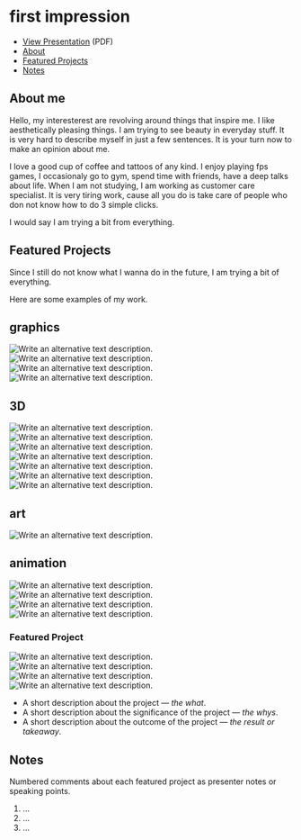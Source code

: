 # first impression


<!-- This is a comment, only visible to the author: Add a link to your presentation. -->
<!-- Presentations do not need to be a PDF, you may link elsewhere, such as Figma, YouTube, etc. -->
<!-- Consider adding navigation to each section (About, Featured Projects, Notes, etc.) -->

- [View Presentation](img/neonblue.png) (PDF) <!-- Add helpful hint as to what kind of file or destination is here. -->
- [About](#about-me)
- [Featured Projects](#featured-projects)
- [Notes](#notes)

## About me

Hello, my interesterest are revolving around things that inspire me. I like aesthetically pleasing things.
I am trying to see beauty in everyday stuff. It is very hard to describe myself in just a few sentences. 
It is your turn now to make an opinion about me.  



<!-- Consider including a headshot. We’re not designing, so keep the image width/height around 320px x 320px (square). Replace "surname" with your surname in the file name. -->

I love a good cup of coffee and tattoos of any kind. I enjoy playing fps games, I occasionaly go to gym, spend time with friends, have a deep talks about life. When I am not studying, I am working as customer care specialist. It is very tiring work, cause all you do is take care of people who don not know how to do 3 simple clicks.

I would say I am trying a bit from everything. 

## Featured Projects
Since I still do not know what I wanna do in the future, I am trying a bit of everything. 

Here are some examples of my work.

## graphics
![Write an alternative text description.](img/hlavy.png)
![Write an alternative text description.](img/noidont.jpeg)
![Write an alternative text description.](img/ha.png)
![Write an alternative text description.](img/an.png)


## 3D
![Write an alternative text description.](img/all.jpg)
![Write an alternative text description.](img/green.jpg)
![Write an alternative text description.](img/krystalysed.png)
![Write an alternative text description.](img/orange.png)
![Write an alternative text description.](img/pink.jpg)
![Write an alternative text description.](img/red.jpg)
![Write an alternative text description.](img/white.jpg)
## art
![Write an alternative text description.](img/nude.jpeg)

## animation
![Write an alternative text description.](img/draftfire.gif)
![Write an alternative text description.](img/fire.gif)
![Write an alternative text description.](img/firesteps.jpg)
![Write an alternative text description.](img/lightning2.gif)


### Featured Project

<!-- Use a static poster image or animated GIF, but no video files. Again, keep the image width/height manageable, around 1280x x 720px (16:9 aspect ratio), or a max-width of 1280px. -->

![Write an alternative text description.](img/fire.gif)
![Write an alternative text description.](img/nude.jpeg)
![Write an alternative text description.](img/krystalysed.png)
![Write an alternative text description.](img/neonred.png)



- A short description about the project — *the what*.
- A short description about the significance of the project — *the whys*.
- A short description about the outcome of the project — *the result or takeaway*.

<!-- Use the same stucture above for the rest of your featured projects. -->

## Notes

Numbered comments about each featured project as presenter notes or speaking points.

1. …
2. …
3. …
<!-- And so on. -->
